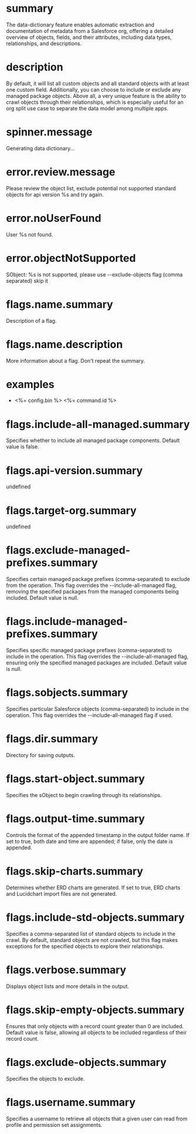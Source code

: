 # summary

The data-dictionary feature enables automatic extraction and documentation of metadata from a Salesforce org, offering a detailed overview of objects, fields, and their attributes, including data types, relationships, and descriptions.

# description

By default, it will list all custom objects and all standard objects with at least one custom field. Additionally, you can choose to include or exclude any managed package objects. Above all, a very unique feature is the ability to crawl objects through their relationships, which is especially useful for an org split use case to separate the data model among multiple apps.

# spinner.message

Generating data dictionary...

# error.review.message

Please review the object list, exclude potential not supported standard objects for api version %s and try again.

# error.noUserFound

User %s not found.

# error.objectNotSupported

SObject: %s is not supported, please use --exclude-objects flag (comma separated) skip it

# flags.name.summary

Description of a flag.

# flags.name.description

More information about a flag. Don't repeat the summary.

# examples

- <%= config.bin %> <%= command.id %>

# flags.include-all-managed.summary

Specifies whether to include all managed package components. Default value is false.

# flags.api-version.summary

undefined

# flags.target-org.summary

undefined

# flags.exclude-managed-prefixes.summary

Specifies certain managed package prefixes (comma-separated) to exclude from the operation. This flag overrides the --include-all-managed flag, removing the specified packages from the managed components being included. Default value is null.

# flags.include-managed-prefixes.summary

Specifies specific managed package prefixes (comma-separated) to include in the operation. This flag overrides the --include-all-managed flag, ensuring only the specified managed packages are included. Default value is null.

# flags.sobjects.summary

Specifies particular Salesforce objects (comma-separated) to include in the operation. This flag overrides the --include-all-managed flag if used.

# flags.dir.summary

Directory for saving outputs.

# flags.start-object.summary

Specifies the sObject to begin crawling through its relationships.

# flags.output-time.summary

Controls the format of the appended timestamp in the output folder name. If set to true, both date and time are appended; if false, only the date is appended.

# flags.skip-charts.summary

Determines whether ERD charts are generated. If set to true, ERD charts and Lucidchart import files are not generated.

# flags.include-std-objects.summary

Specifies a comma-separated list of standard objects to include in the crawl. By default, standard objects are not crawled, but this flag makes exceptions for the specified objects to explore their relationships.

# flags.verbose.summary

Displays object lists and more details in the output.

# flags.skip-empty-objects.summary

Ensures that only objects with a record count greater than 0 are included. Default value is false, allowing all objects to be included regardless of their record count.

# flags.exclude-objects.summary

Specifies the objects to exclude.

# flags.username.summary

Specifies a username to retrieve all objects that a given user can read from profile and permission set assignments.
